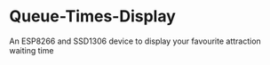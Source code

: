 # Queue-Times-Display
An ESP8266 and SSD1306 device to display your favourite attraction waiting time
